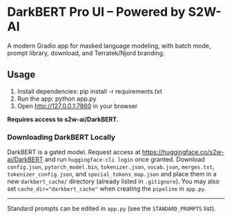 # DarkBERT Pro UI – Powered by S2W-AI

A modern Gradio app for masked language modeling, with batch mode, prompt library, download, and Terratek/Njord branding.

## Usage

1. Install dependencies:
    pip install -r requirements.txt
2. Run the app:
    python app.py
3. Open http://127.0.0.1:7860 in your browser

**Requires access to s2w-ai/DarkBERT.**

### Downloading DarkBERT Locally

DarkBERT is a gated model. Request access at <https://huggingface.co/s2w-ai/DarkBERT> and run `huggingface-cli login` once granted.
Download `config.json`, `pytorch_model.bin`, `tokenizer.json`, `vocab.json`, `merges.txt`, `tokenizer_config.json`, and `special_tokens_map.json` and place them in a new `darkbert_cache/` directory (already listed in `.gitignore`).
You may also set `cache_dir="darkbert_cache"` when creating the `pipeline` in `app.py`.

---

Standard prompts can be edited in `app.py` (see the `STANDARD_PROMPTS` list).
